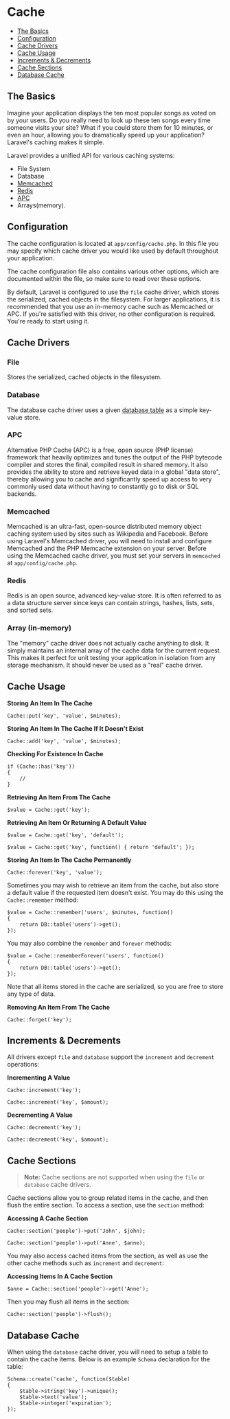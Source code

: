 # Cache

- [The Basics](#basics)
- [Configuration](#configuration)
- [Cache Drivers](#cache-drivers)
- [Cache Usage](#cache-usage)
- [Increments & Decrements](#increments-and-decrements)
- [Cache Sections](#cache-sections)
- [Database Cache](#database-cache)

<a name="basics"></a>
## The Basics

Imagine your application displays the ten most popular songs as voted on by your users. Do you really need to look up these ten songs every time someone visits your site? What if you could store them for 10 minutes, or even an hour, allowing you to dramatically speed up your application? Laravel's caching makes it simple.

Laravel provides a unified API for various caching systems:

* File System
* Database
* [Memcached](http://memcached.org)
* [Redis](http://redis.io)
* [APC](http://php.net/manual/en/book.apc.php)
* Arrays(memory).

<a name="configuration"></a>
## Configuration

The cache configuration is located at `app/config/cache.php`. In this file you may specify which cache driver you would like used by default throughout your application.

The cache configuration file also contains various other options, which are documented within the file, so make sure to read over these options.

By default, Laravel is configured to use the `file` cache driver, which stores the serialized, cached objects in the filesystem. For larger applications, it is recommended that you use an in-memory cache such as Memcached or APC. If you're satisfied with this driver, no other configuration is required. You're ready to start using it.

<a name="cache-drivers"></a>
## Cache Drivers

### File

Stores the serialized, cached objects in the filesystem.

### Database

The database cache driver uses a given [database table](#database-cache) as a simple key-value store.

### APC

Alternative PHP Cache (APC) is a free, open source (PHP license) framework that heavily optimizes and tunes the output of the PHP bytecode compiler and stores the final, compiled result in shared memory. It also provides the ability to store and retrieve keyed data in a global "data store", thereby allowing you to cache and significantly speed up access to very commonly used data without having to constantly go to disk or SQL backends.

### Memcached

Memcached is an ultra-fast, open-source distributed memory object caching system used by sites such as Wikipedia and Facebook. Before using Laravel's Memcached driver, you will need to install and configure Memcached and the PHP Memcache extension on your server. Before using the Memcached cache driver, you must set your servers in `memcached` at `app/config/cache.php`.

### Redis

Redis is an open source, advanced key-value store. It is often referred to as a data structure server since keys can contain strings, hashes, lists, sets, and sorted sets.

### Array (in-memory)

The "memory" cache driver does not actually cache anything to disk. It simply maintains an internal array of the cache data for the current request. This makes it perfect for unit testing your application in isolation from any storage mechanism. It should never be used as a "real" cache driver.

<a name="cache-usage"></a>
## Cache Usage

**Storing An Item In The Cache**

	Cache::put('key', 'value', $minutes);

**Storing An Item In The Cache If It Doesn't Exist**

	Cache::add('key', 'value', $minutes);

**Checking For Existence In Cache**

	if (Cache::has('key'))
	{
		//
	}

**Retrieving An Item From The Cache**

	$value = Cache::get('key');

**Retrieving An Item Or Returning A Default Value**

	$value = Cache::get('key', 'default');

	$value = Cache::get('key', function() { return 'default'; });

**Storing An Item In The Cache Permanently**

	Cache::forever('key', 'value');

Sometimes you may wish to retrieve an item from the cache, but also store a default value if the requested item doesn't exist. You may do this using the `Cache::remember` method:

	$value = Cache::remember('users', $minutes, function()
	{
		return DB::table('users')->get();
	});

You may also combine the `remember` and `forever` methods:

	$value = Cache::rememberForever('users', function()
	{
		return DB::table('users')->get();
	});

Note that all items stored in the cache are serialized, so you are free to store any type of data.

**Removing An Item From The Cache**

	Cache::forget('key');

<a name="increments-and-decrements"></a>
## Increments & Decrements

All drivers except `file` and `database` support the `increment` and `decrement` operations:

**Incrementing A Value**

	Cache::increment('key');

	Cache::increment('key', $amount);

**Decrementing A Value**

	Cache::decrement('key');

	Cache::decrement('key', $amount);

<a name="cache-sections"></a>
## Cache Sections

> **Note:** Cache sections are not supported when using the `file` or `database` cache drivers.

Cache sections allow you to group related items in the cache, and then flush the entire section. To access a section, use the `section` method:

**Accessing A Cache Section**

	Cache::section('people')->put('John', $john);

	Cache::section('people')->put('Anne', $anne);

You may also access cached items from the section, as well as use the other cache methods such as `increment` and `decrement`:

**Accessing Items In A Cache Section**

	$anne = Cache::section('people')->get('Anne');

Then you may flush all items in the section:

	Cache::section('people')->flush();

<a name="database-cache"></a>
## Database Cache

When using the `database` cache driver, you will need to setup a table to contain the cache items. Below is an example `Schema` declaration for the table:

	Schema::create('cache', function($table)
	{
		$table->string('key')->unique();
		$table->text('value');
		$table->integer('expiration');
	});
